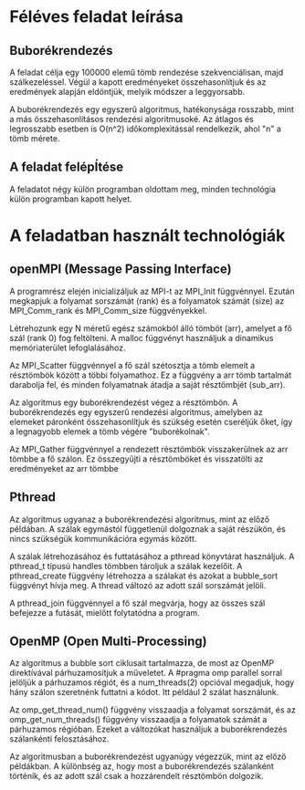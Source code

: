 # Féléves feladat leírása
## Buborékrendezés

A feladat célja egy 100000 elemű tömb rendezése szekvenciálisan, majd szálkezeléssel.
Végül a kapott eredményeket összehasonlítjuk és az eredmények alapján eldöntjük, melyik módszer a leggyorsabb.

A buborékrendezés egy egyszerű algoritmus, hatékonysága rosszabb, mint a más összehasonlításos rendezési algoritmusoké. Az átlagos és legrosszabb esetben is O(n^2) időkomplexitással rendelkezik, ahol "n" a tömb mérete.

## A feladat felépÍtése
A feladatot négy külön programban oldottam meg, minden technológia külön programban kapott helyet.

# A feladatban használt technológiák

## openMPI (Message Passing Interface) 
A programrész elején inicializáljuk az MPI-t az MPI_Init függvénnyel. Ezután megkapjuk a folyamat sorszámát (rank) és a folyamatok számát (size) az MPI_Comm_rank és MPI_Comm_size függvényekkel.

Létrehozunk egy N méretű egész számokból álló tömböt (arr), amelyet a fő szál (rank 0) fog feltölteni. A malloc függvényt használjuk a dinamikus memóriaterület lefoglalásához.

Az MPI_Scatter függvénnyel a fő szál szétosztja a tömb elemeit a résztömbök között a többi folyamathoz. Ez a függvény a arr tömb tartalmát darabolja fel, és minden folyamatnak átadja a saját résztömbjét (sub_arr).

Az algoritmus egy buborékrendezést végez a résztömbön. A buborékrendezés egy egyszerű rendezési algoritmus, amelyben az elemeket páronként összehasonlítjuk és szükség esetén cseréljük őket, így a legnagyobb elemek a tömb végére "buborékolnak".

Az MPI_Gather függvénnyel a rendezett résztömbök visszakerülnek az arr tömbbe a fő szálon. Ez összegyűjti a résztömböket és visszatölti az eredményeket az arr tömbbe

## Pthread
Az algoritmus ugyanaz a buborékrendezési algoritmus, mint az előző példában. A szálak egymástól függetlenül dolgoznak a saját részükön, és nincs szükségük kommunikációra egymás között.

A szálak létrehozásához és futtatásához a pthread könyvtárat használjuk. A pthread_t típusú handles tömbben tároljuk a szálak kezelőit. A pthread_create függvény létrehozza a szálakat és azokat a bubble_sort függvényt hívja meg. A thread változó az adott szál sorszámát jelöli.

A pthread_join függvénnyel a fő szál megvárja, hogy az összes szál befejezze a futását, mielőtt folytatódna a program.

## OpenMP (Open Multi-Processing)
Az algoritmus a bubble sort ciklusait tartalmazza, de most az OpenMP direktívával párhuzamosítjuk a műveletet. A #pragma omp parallel sorral jelöljük a párhuzamos régiót, és a num_threads(2) opcióval megadjuk, hogy hány szálon szeretnénk futtatni a kódot. Itt például 2 szálat használunk.

Az omp_get_thread_num() függvény visszaadja a folyamat sorszámát, és az omp_get_num_threads() függvény visszaadja a folyamatok számát a párhuzamos régióban. Ezeket a változókat használjuk a buborékrendezés szálankénti felosztásához.

Az algoritmusban a buborékrendezést ugyanúgy végezzük, mint az előző példákban. A különbség az, hogy most a buborékrendezés szálanként történik, és az adott szál csak a hozzárendelt résztömbön dolgozik.

